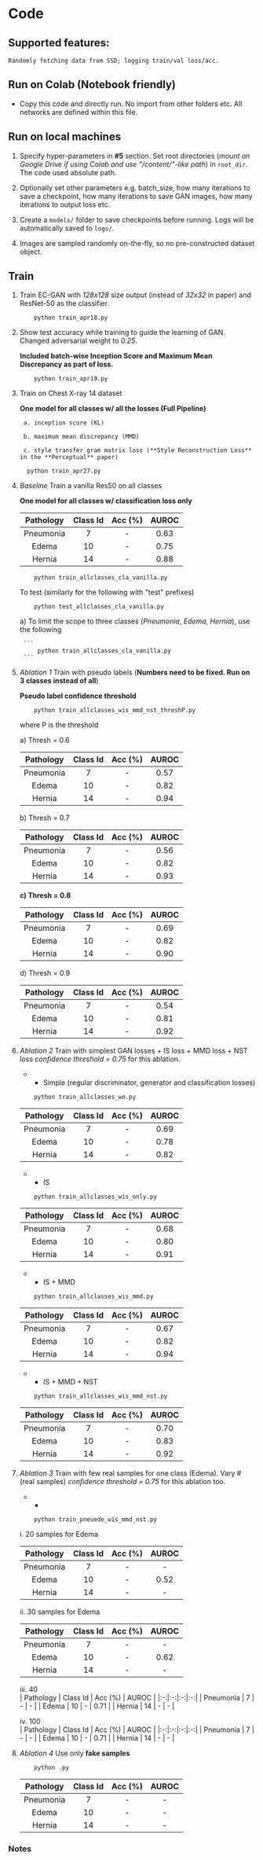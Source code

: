 # Code


## Supported features:
    Randomly fetching data from SSD; logging train/val loss/acc.

## Run on Colab (Notebook friendly)

* Copy this code and directly run. No import from other folders etc. All networks are defined within this file.

## Run on local machines
1. Specify hyper-parameters in **#5** section. Set root directories (*mount on Google Drive if using Colab and use "/content/"-like path*) in `root_dir`. The code used absolute path. 

2. Optionally set other parameters e.g. batch_size, how many iterations to save a checkpoint, how many iterations to save GAN images, how many iterations to output loss etc.

3. Create a `models/` folder to save checkpoints before running. Logs will be automatically saved to `logs/`.

4. Images are sampled randomly on-the-fly, so no pre-constructed dataset object. 



## Train 

1. Train EC-GAN with *128x128* size output (instead of *32x32* in paper) and ResNet-50 as the classifier.
	```
		python train_apr18.py
	```


2. Show test accuracy while training to guide the learning of GAN. Changed adversarial weight to *0.25*. 
	
	**Included batch-wise Inception Score and Maximum Mean Discrepancy as part of loss.**

	```
		python train_apr19.py
	```

3. Train on Chest X-ray 14 dataset 

    **One model for all classes w/ all the losses (Full Pipeline)**
    
	    a. inception score (KL)
	
	    b. maximum mean discrepancy (MMD)
	
	    c. style transfer gram matrix loss (**Style Reconstruction Loss** in the **Perceptual** paper)
	    
	  ```
		python train_apr27.py
	  ```


4. *Baseline* Train a vanilla Res50 on all classes 

    **One model for all classes w/ classification loss only**
    
    
	| Pathology | Class Id   |  Acc (%)  | AUROC |
	|:-:|:-:|:-:|:-:|
	| Pneumonia | 7 | -  | 0.63 |
	| Edema | 10 | - | 0.75 |
	| Hernia | 14 | - | 0.88 |


 
 
	```
		python train_allclasses_cla_vanilla.py
	```

	To test (similarly for the following with "test" prefixes)
	```
		python test_allclasses_cla_vanilla.py
	```
	
	  a) To limit the scope to three classes (*Pneumonia*, *Edema*, *Hernia*), use the following 
	  
		```
			python train_allclasses_cla_vanilla.py		
		```


5. *Ablation 1* Train with pseudo labels (**Numbers need to be fixed. Run on 3 classes instead of all**)

    **Pseudo label confidence threshold**

    ```		
		python train_allclasses_wis_mmd_nst_threshP.py
	``` 
	
	where P is the threshold
    
    a) Thresh = 0.6

	| Pathology | Class Id   |  Acc (%)  | AUROC |
	|:-:|:-:|:-:|:-:|
	| Pneumonia | 7 | -  | 0.57 |
	| Edema | 10 | - | 0.82 |
	| Hernia | 14 | - | 0.94 |
	
    b) Thresh = 0.7

	| Pathology | Class Id   |  Acc (%)  | AUROC |
	|:-:|:-:|:-:|:-:|
	| Pneumonia | 7 | -  | 0.56 |
	| Edema | 10 | - | 0.82 |
	| Hernia | 14 | - | 0.93 |

    **c) Thresh = 0.8**
	
	| Pathology | Class Id   |  Acc (%)  | AUROC |
	|:-:|:-:|:-:|:-:|
	| Pneumonia | 7 | -  | 0.69 |
	| Edema | 10 | - |  0.82 |
	| Hernia | 14 | - | 0.90 |
	
      d) Thresh = 0.9
	
	| Pathology | Class Id   |  Acc (%)  |  AUROC |
	|:-:|:-:|:-:|:-:|
	| Pneumonia | 7 | -  | 0.54 |
	| Edema | 10 | - | 0.81 |
	| Hernia | 14 | - | 0.92 |



6. *Ablation 2* Train with simplest GAN losses + IS loss + MMD loss + NST loss 
    *confidence threshold = 0.75* for this ablation.
   
	- + Simple (regular discriminator, generator and classification losses)
	
	```
		python train_allclasses_wo.py
	```

	| Pathology | Class Id   |  Acc (%)  |  AUROC |
	|:-:|:-:|:-:|:-:|
	| Pneumonia | 7 | -  | 0.69 |
	| Edema | 10 | - | 0.78 |
	| Hernia | 14 | - | 0.82 |
	
	- + IS
	
	```
		python train_allclasses_wis_only.py
	```

	| Pathology | Class Id   |  Acc (%)  |  AUROC |
	|:-:|:-:|:-:|:-:|
	| Pneumonia | 7 | -  | 0.68 |
	| Edema | 10 | - | 0.80 |
	| Hernia | 14 | - | 0.91 |
	
	- + IS + MMD
	
	```
		python train_allclasses_wis_mmd.py
	```
	
	| Pathology | Class Id   |  Acc (%)  |  AUROC |
	|:-:|:-:|:-:|:-:|
	| Pneumonia | 7 | -  | 0.67 |
	| Edema | 10 | - | 0.82 |
	| Hernia | 14 | - | 0.94 |
	
	- + IS + MMD + NST 
	
	```
		python train_allclasses_wis_mmd_nst.py
	```
	
	| Pathology | Class Id   |  Acc (%)  |  AUROC |
	|:-:|:-:|:-:|:-:|
	| Pneumonia | 7 | -  | 0.70 |
	| Edema | 10 | - | 0.83 |
	| Hernia | 14 | - | 0.92 |


7. *Ablation 3* Train with few real samples for one class (Edema). Vary #(real samples)
      *confidence threshold = 0.75* for this ablation too.
      
	- + 
	
	```
		python train_pneuede_wis_mmd_nst.py
	```

      i. 20 samples for Edema
      
	| Pathology | Class Id   |  Acc (%)  |  AUROC |
	|:-:|:-:|:-:|:-:|
	| Pneumonia | 7 | -  | - |
	| Edema | 10 | - | 0.52 |
	| Hernia | 14 | - | - |
	
      ii. 30 samples for Edema
      
	| Pathology | Class Id   |  Acc (%)  |  AUROC |
	|:-:|:-:|:-:|:-:|
	| Pneumonia | 7 | -  | - |
	| Edema | 10 | - | 0.62 |
	| Hernia | 14 | - | - |
	
      iii. 40	
        | Pathology | Class Id   |  Acc (%)  |  AUROC |
	|:-:|:-:|:-:|:-:|
	| Pneumonia | 7 | -  | - |
	| Edema | 10 | - | 0.71 |
	| Hernia | 14 | - | - |
	
      iv. 100	
        | Pathology | Class Id   |  Acc (%)  |  AUROC |
	|:-:|:-:|:-:|:-:|
	| Pneumonia | 7 | -  | - |
	| Edema | 10 | - | 0.71 |
	| Hernia | 14 | - | - |

8. *Ablation 4* Use only **fake samples**
	
	```
		python .py
	```

	| Pathology | Class Id   |  Acc (%)  |  AUROC |
	|:-:|:-:|:-:|:-:|
	| Pneumonia | 7 | -  | - |
	| Edema | 10 | - | - |
	| Hernia | 14 | - | - |

### Notes
